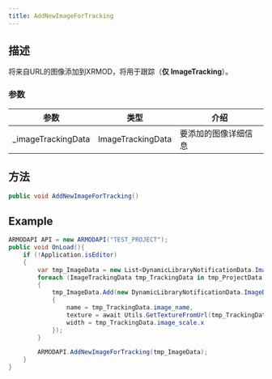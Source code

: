 ```yaml
---
title: AddNewImageForTracking
---
```


## 描述

将来自URL的图像添加到XRMOD，将用于跟踪（**仅 ImageTracking**）。

### 参数

| 参数               | 类型              | 介绍          |
| ------------------- | ----------------- | -------------------- |
| \_imageTrackingData | ImageTrackingData | 要添加的图像详细信息 |

## 方法

```csharp
public void AddNewImageForTracking()
```

## Example

```csharp
ARMODAPI API = new ARMODAPI("TEST_PROJECT");
public void OnLoad(){
    if (!Application.isEditor)
    {
        var tmp_ImageData = new List<DynamicLibraryNotificationData.ImageData>();
        foreach (ImageTrackingData tmp_TrackingData in tmp_ProjectData.image_tracking_list)
        {
            tmp_ImageData.Add(new DynamicLibraryNotificationData.ImageData()
            {
                name = tmp_TrackingData.image_name,
                texture = await Utils.GetTextureFromUrl(tmp_TrackingData.image_url),
                width = tmp_TrackingData.image_scale.x
            });
        }

        ARMODAPI.AddNewImageForTracking(tmp_ImageData);
    }
}
```
